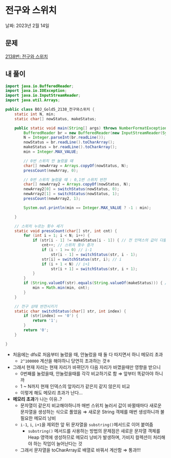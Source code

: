 # 전구와 스위치

날짜: 2023년 2월 14일

## 문제

[2138번: 전구와 스위치](https://www.acmicpc.net/problem/2138)

## 내 풀이

```java
import java.io.BufferedReader;
import java.io.IOException;
import java.io.InputStreamReader;
import java.util.Arrays;

public class BOJ_Gold5_2138_전구와스위치 {
	static int N, min;
	static char[] nowStatus, makeStatus;

	public static void main(String[] args) throws NumberFormatException, IOException {
		BufferedReader br = new BufferedReader(new InputStreamReader(System.in));
		N = Integer.parseInt(br.readLine());
		nowStatus = br.readLine().toCharArray();
		makeStatus = br.readLine().toCharArray();
		min = Integer.MAX_VALUE;

		// 0번 스위치 안 눌렀을 때
		char[] newArray = Arrays.copyOf(nowStatus, N);
		pressCount(newArray, 0);

		// 0번 스위치 눌렀을 때 : 0,1번 스위치 반전
		char[] newArray2 = Arrays.copyOf(nowStatus, N);
		newArray2[0] = switchStatus(nowStatus, 0);
		newArray2[1] = switchStatus(nowStatus, 1);
		pressCount(newArray2, 1);

		System.out.println(min == Integer.MAX_VALUE ? -1 : min);

	}

	// 스위치 누르는 횟수 세기
	static void pressCount(char[] str, int cnt) {
		for (int i = 1; i < N; i++) {
			if (str[i - 1] != makeStatus[i - 1]) { // 전 인덱스의 값이 다를 경우 스위치 누르기
				cnt++; // 스위치 횟수 증가
				if (i - 1 >= 0) // i-1
					str[i - 1] = switchStatus(str, i - 1);
				str[i] = switchStatus(str, i); // i
				if (i + 1 < N) // i+1
					str[i + 1] = switchStatus(str, i + 1);
			}
		}
		if (String.valueOf(str).equals(String.valueOf(makeStatus))) { // 만들고자 하는 상태와 같을 경우
			min = Math.min(min, cnt);
		}
	}

	// 전구 상태 반전시키기
	static char switchStatus(char[] str, int index) {
		if (str[index] == '0') {
			return '1';
		}
		return '0';
	}

}

```

- 처음에는 dfs로 처음부터 눌렀을 때, 안눌렀을 때 둘 다 따지면서 하니 메모리 초과
    - `2^100000` 계산을 해야하니 당연히 초과하는 것ㅎ
- 그래서 현재 자리는 현재 자리가 바뀌던가 다음 자리가 바꼈을때만 영향을 받으니
    - 0번째를 눌렀을때, 안눌렀을때를 각각 비교하기로 함 ⇒ 앞부터 똑같아야 하니까
    - 1 ~ N까지 현재 인덱스의 앞자리가 같은지 같지 않은지 비교
    - 이렇게 해도 메모리 초과가 난다…
- **메모리 초과**가 나는 이유..?
    - 문자열이 같은지 비교해야하니까 매번 스위치 눌러서 값이 바뀔때마다 새로운 문자열을 생성하는 식으로 풀었음 ⇒ 새로운 String 객체를 매번 생성하니까 불필요한 메모리 낭비
    - `i-1`, `i`, `i+1`을 제외한 앞 뒤 문자열을 `substring()`메서드로 이어 붙여줌
        - `substring()` 메서드를 사용하는 방법의 문제점은 새로운 문자열 객체를 Heap 영역에 생성하므로 메모리 낭비가 발생하며, 가비지 컬렉션이 처리해야 하는 작업이 늘어난다는 것
    - 그래서 문자열을 toCharArray로 배열로 바꿔서 계산함 ⇒ 통과!!!
